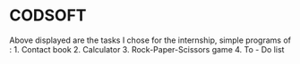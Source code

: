 # CODSOFT
Above displayed are the tasks I chose for the internship, 
simple programs of :
       1. Contact book
       2. Calculator
       3. Rock-Paper-Scissors game 
       4. To - Do list
